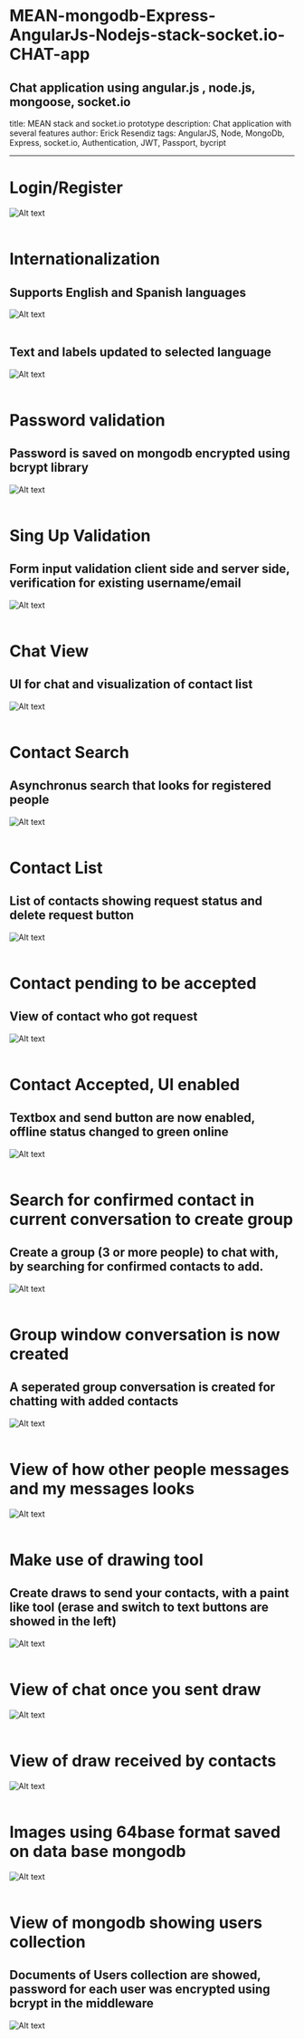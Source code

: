 # MEAN-mongodb-Express-AngularJs-Nodejs-stack-socket.io-CHAT-app
Chat application using angular.js , node.js, mongoose, socket.io
---
title: MEAN stack and socket.io prototype
description: Chat application with several features
author: Erick Resendiz
tags: AngularJS, Node, MongoDb, Express, socket.io, Authentication, JWT, Passport, bycript

---

Login/Register
=========
![Alt text](/images/1.png?raw=true "Optional Title")
<br />
<br />


Internationalization
=========
## Supports English and Spanish languages
![Alt text](/images/2.png?raw=true "Optional Title")
<br />
<br />


## Text and labels updated to selected language
![Alt text](/images/3.png?raw=true "Optional Title")
<br />
<br />


Password validation
=========
## Password is saved on mongodb encrypted using bcrypt library
![Alt text](/images/4.png?raw=true "Optional Title")
<br />
<br />


Sing Up Validation
=========
## Form input validation client side and server side, verification for existing username/email
![Alt text](/images/5.png?raw=true "Optional Title")
<br />
<br />


Chat View
=========
## UI for chat and visualization of contact list
![Alt text](/images/6.png?raw=true "Optional Title")
<br />
<br />


Contact Search
=========
## Asynchronus search that looks for registered people
![Alt text](/images/7.png?raw=true "Optional Title")
<br />
<br />


Contact List
=========
## List of contacts showing request status and delete request button
![Alt text](/images/8.png?raw=true "Optional Title")
<br />
<br />


Contact pending to be accepted
=========
## View of contact who got request
![Alt text](/images/9.png?raw=true "Optional Title")
<br />
<br />


Contact Accepted, UI enabled
=========
## Textbox and send button are now enabled, offline status changed to green online
![Alt text](/images/10.png?raw=true "Optional Title")
<br />
<br />



Search for confirmed contact in current conversation to create group
=========
## Create a group (3 or more people) to chat with, by searching for confirmed contacts to add.
![Alt text](/images/12.png?raw=true "Optional Title")
<br />
<br />


Group window conversation is now created
=========
## A seperated group conversation is created for chatting with added contacts
![Alt text](/images/13.png?raw=true "Optional Title")
<br />
<br />


View of how other people messages and my messages looks
=========
![Alt text](/images/16.png?raw=true "Optional Title")
<br />
<br />


Make use of drawing tool
=========
## Create draws to send your contacts, with a paint like tool (erase and switch to text buttons are showed in the left)
![Alt text](/images/17.png?raw=true "Optional Title")
<br />
<br />


View of chat once you sent draw
=========
![Alt text](/images/18.png?raw=true "Optional Title")
<br />
<br />


View of draw received by contacts
=========
![Alt text](/images/19.png?raw=true "Optional Title")
<br />
<br />


Images using 64base format saved on data base mongodb
=========
![Alt text](/images/20.png?raw=true "Optional Title")
<br />
<br />

View of mongodb showing users collection
=========
## Documents of Users collection are showed, password for each user was encrypted using bcrypt in the middleware
![Alt text](/images/20.png?raw=true "Optional Title")
<br />
<br />
